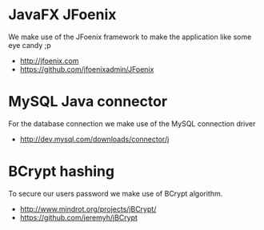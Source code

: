 # JavaFX JFoenix

We make use of the JFoenix framework to make the application like some eye candy ;p

  - http://jfoenix.com
  - https://github.com/jfoenixadmin/JFoenix
  
# MySQL Java connector

For the database connection we make use of the MySQL connection driver

  - http://dev.mysql.com/downloads/connector/j

# BCrypt hashing

To secure our users password we make use of BCrypt algorithm.

  - http://www.mindrot.org/projects/jBCrypt/
  - https://github.com/jeremyh/jBCrypt
